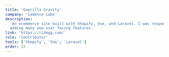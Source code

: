 ```yaml
---
title: 'Guerilla Gravity'
company: 'Cadence Labs'
description:
  'An ecommerce site built with Shopify, Vue, and Laravel. I was responsible for
  adding many new user facing features.'
link: 'https://ridegg.com/'
role: 'Contributor'
tools: ['Shopify', 'Vue', 'Laravel']
order: 22
---
```

